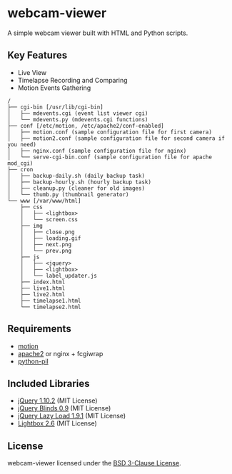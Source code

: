 webcam-viewer
=============

A simple webcam viewer built with HTML and Python scripts.

## Key Features

* Live View
* Timelapse Recording and Comparing
* Motion Events Gathering

```
/
├── cgi-bin [/usr/lib/cgi-bin]
│   ├── mdevents.cgi (event list viewer cgi)
│   └── mdevents.py (mdevents.cgi functions)
├── conf [/etc/motion, /etc/apache2/conf-enabled]
│   ├── motion.conf (sample configuration file for first camera)
│   ├── motion2.conf (sample configuration file for second camera if you need)
│   ├── nginx.conf (sample configuration file for nginx)
│   └── serve-cgi-bin.conf (sample configuration file for apache mod_cgi)
├── cron
│   ├── backup-daily.sh (daily backup task)
│   ├── backup-hourly.sh (hourly backup task)
│   ├── cleanup.py (cleaner for old images)
│   └── thumb.py (thumbnail generator)
└── www [/var/www/html]
    ├── css
    │   ├── <lightbox>
    │   └── screen.css
    ├── img
    │   ├── close.png
    │   ├── loading.gif
    │   ├── next.png
    │   └── prev.png
    ├── js
    │   ├── <jquery>
    │   ├── <lightbox>
    │   └── label_updater.js
    ├── index.html
    ├── live1.html
    ├── live2.html
    ├── timelapse1.html
    └── timelapse2.html
```

## Requirements

* [motion](https://packages.debian.org/stable/motion)
* [apache2](https://packages.debian.org/stable/apache2) or nginx + fcgiwrap
* [python-pil](https://packages.debian.org/stable/python-pil)

## Included Libraries

* [jQuery 1.10.2](https://jquery.com/) (MIT License)
* [jQuery Blinds 0.9](http://www.littlewebthings.com/projects/blinds) (MIT License)
* [jQuery Lazy Load 1.9.1](http://www.appelsiini.net/projects/lazyload) (MIT License)
* [Lightbox 2.6](http://lokeshdhakar.com/projects/lightbox2/) (MIT License)

## License

webcam-viewer licensed under the [BSD 3-Clause License](LICENSE).

